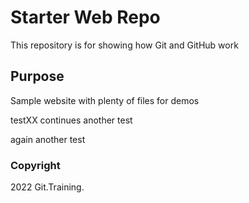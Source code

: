 # Starter Web Repo

This repository is for showing how Git and GitHub work

## Purpose

Sample website with plenty of files for demos

testXX continues another
test

again another test

### Copyright

2022 Git.Training.


